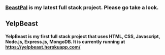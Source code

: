 ### [BeastPal](https://github.com/littleboat5/beastpal) is my latest full stack project. Please go take a look.

## YelpBeast 
#### YelpBeast is my first full stack project that uses HTML, CSS, Javascript, Node.js, Express.js, MongoDB. It is currently running at https://yelpbeast.herokuapp.com/
